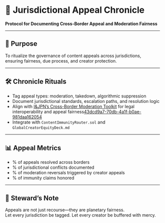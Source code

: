 # 📜 Jurisdictional Appeal Chronicle  
**Protocol for Documenting Cross-Border Appeal and Moderation Fairness**

---

## 🧠 Purpose  
To ritualize the governance of content appeals across jurisdictions, ensuring fairness, due process, and creator protection.

---

## 🛠️ Chronicle Rituals  
- Tag appeal types: moderation, takedown, algorithmic suppression  
- Document jurisdictional standards, escalation paths, and resolution logic  
- Align with [I&JPN’s Cross-Border Moderation Toolkit](https://www.internetjurisdiction.net/uploads/pdfs/Briefing-Note-IJPN-Toolkit-Cross-border-Content-Moderation-2021.pdf) for legal interoperability and appeal fairness[43dcd9a7-70db-4a1f-b0ae-981daa162054](https://www.internetjurisdiction.net/uploads/pdfs/Briefing-Note-IJPN-Toolkit-Cross-border-Content-Moderation-2021.pdf?citationMarker=43dcd9a7-70db-4a1f-b0ae-981daa162054 "2")  
- Integrate with `ContentImmunityRouter.sol` and `GlobalCreatorEquityDeck.md`

---

## 📊 Appeal Metrics  
- % of appeals resolved across borders  
- % of jurisdictional conflicts documented  
- % of moderation reversals triggered by creator appeals  
- % of immunity claims honored

---

## 🧠 Steward’s Note  
Appeals are not just recourse—they are planetary fairness.  
Let every jurisdiction be tagged. Let every creator be buffered with mercy.
